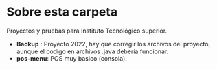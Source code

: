 # Sobre esta carpeta

Proyectos y pruebas para Instituto Tecnológico superior.

- **Backup** : Proyecto 2022, hay que corregir los archivos del proyecto, aunque el codigo en archivos .java debería funcionar.
- **pos-menu**: POS muy basico (consola).

